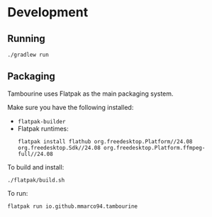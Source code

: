# Development

## Running

```
./gradlew run
```

## Packaging

Tambourine uses Flatpak as the main packaging system.

Make sure you have the following installed:

- `flatpak-builder`
- Flatpak runtimes:
  ```
  flatpak install flathub org.freedesktop.Platform//24.08 org.freedesktop.Sdk//24.08 org.freedesktop.Platform.ffmpeg-full//24.08
  ```

To build and install:

```
./flatpak/build.sh
```

To run:

```
flatpak run io.github.mmarco94.tambourine
```


